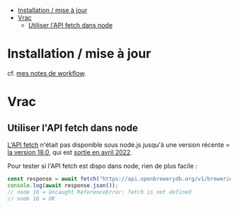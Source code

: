 * [Installation / mise à jour](#installation--mise-à-jour)
* [Vrac](#vrac)
   * [Utiliser l'API fetch dans node](#utiliser-lapi-fetch-dans-node)

# Installation / mise à jour

cf. [mes notes de workflow](../workflow/dev-workflow.md).

# Vrac

## Utiliser l'API fetch dans node

[L'API fetch](https://developer.mozilla.org/fr/docs/Web/API/Fetch_API) n'était pas disponible sous node.js jusqu'à une version récente = [la version 18.0](https://nodejs.org/dist/latest-v18.x/docs/api/globals.html#fetch), qui est [sortie en avril 2022](https://nodejs.org/en/blog/announcements/v18-release-announce).


Pour tester si l'API fetch est dispo dans node, rien de plus facile :

```js
const response = await fetch("https://api.openbrewerydb.org/v1/breweries?by_city=san_diego&per_page=3")
console.log(await response.json());
// node 16 = Uncaught ReferenceError: fetch is not defined
// node 18 = OK
```
